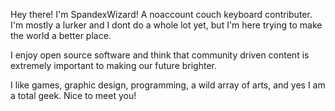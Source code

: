 Hey there! I'm SpandexWizard! A noaccount couch keyboard contributer. I'm mostly a lurker and I dont do a whole lot yet, but I'm here trying to make the world a better place.

I enjoy open source software and think that community driven content is extremely important to making our future brighter. 

I like games, graphic design, programming, a wild array of arts, and yes I am a total geek. Nice to meet you!
